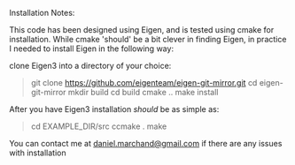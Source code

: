 Installation Notes:

This code has been designed using Eigen, and is tested using cmake for installation. 
While cmake 'should' be a bit clever in finding Eigen, in practice I needed to install
Eigen in the following way:

clone Eigen3 into a directory of your choice:
> git clone https://github.com/eigenteam/eigen-git-mirror.git
> cd eigen-git-mirror
> mkdir build
> cd build
> cmake ..
> make install

After you have Eigen3 installation *should* be as simple as:
> cd EXAMPLE_DIR/src
> ccmake .
> make 

You can contact me at daniel.marchand@gmail.com if there are any issues with installation
